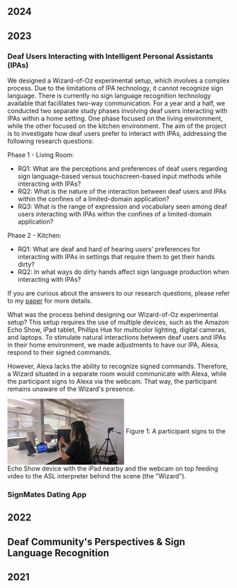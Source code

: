 ## 2024 

## 2023 
### Deaf Users Interacting with Intelligent Personal Assistants (IPAs) 
We designed a Wizard-of-Oz experimental setup, which involves a complex process. Due to the limitations of IPA technology, it cannot recognize sign language. There is currently no sign language recognition technology available that facililates two-way communication. For a year and a half, we conducted two separate study phases involving deaf users interacting with IPAs within a home setting. One phase focused on the living environment, while the other focused on the kitchen environment. The aim of the project is to investigate how deaf users prefer to interact with IPAs, addressing the following research questions: 

Phase 1 - Living Room: 
- RQ1: What are the perceptions and preferences of deaf users regarding sign language-based versus touchscreen-based input methods while interacting with IPAs?
- RQ2: What is the nature of the interaction between deaf users and IPAs within the confines of a limited-domain application?
- RQ3: What is the range of expression and vocabulary seen among deaf users interacting with IPAs within the confines of a limited-domain application?

Phase 2 - Kitchen: 
- RQ1: What are deaf and hard of hearing users’ preferences for interacting with IPAs in settings that require them to get their hands dirty?
- RQ2: In what ways do dirty hands affect sign language production when interacting with IPAs? 

If you are curious about the answers to our research questions, please refer to my [paper](https://dl.acm.org/doi/10.1145/3613904.3642094) for more details. 

What was the process behind designing our Wizard-of-Oz experimental setup? This setup requires the use of multiple devices, such as the Amazon Echo Show, iPad tablet, Phillips Hue for multicolor lighting, digital cameras, and laptops. To stimulate natural interactions between deaf users and IPAs in their home environment, we made adjustments to have our IPA, Alexa, respond to their signed commands. 

However, Alexa lacks the ability to recognize signed commands. Therefore, a Wizard situated in a separate room would communicate with Alexa, while the participant signs to Alexa via the webcam. That way, the participant remains unaware of the Wizard's presence. 

<img align="center" src="alexa.png" alt="a person standing in front of the screen while signing">
Figure 1: A participant signs to the Echo Show device with the iPad nearby and the webcam on top feeding video to the ASL interpreter behind the scene (the "Wizard"). 

### SignMates Dating App 

## 2022 

## Deaf Community's Perspectives & Sign Language Recognition 

## 2021 




